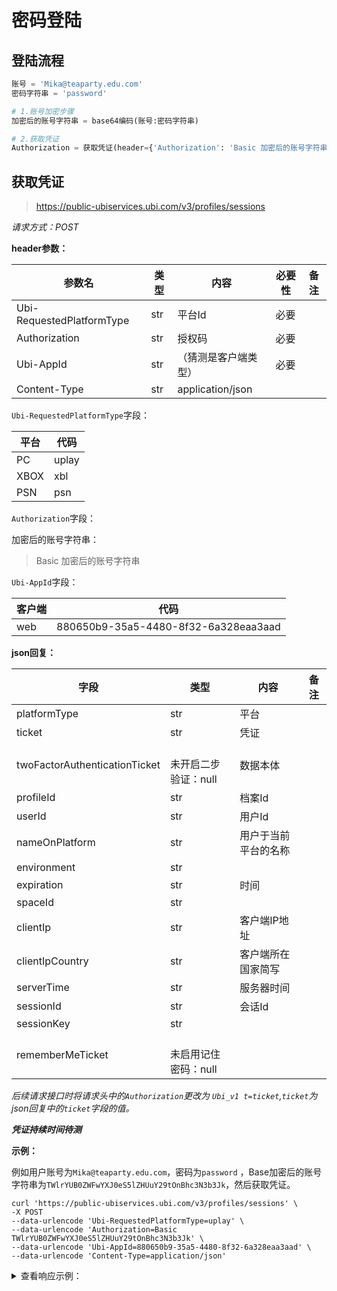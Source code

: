 # 密码登陆

## 登陆流程

```python
账号 = 'Mika@teaparty.edu.com'
密码字符串 = 'password'

# 1.账号加密步骤
加密后的账号字符串 = base64编码(账号:密码字符串)

# 2.获取凭证
Authorization = 获取凭证(header={'Authorization': 'Basic 加密后的账号字符串'})
```

## 获取凭证

> https://public-ubiservices.ubi.com/v3/profiles/sessions

*请求方式：POST*

**header参数：**

| 参数名                       | 类型  | 内容               | 必要性 | 备注 |
|---------------------------|-----|------------------|-----|----|
| Ubi-RequestedPlatformType | str | 平台Id             | 必要  |    |
| Authorization             | str | 授权码              | 必要  |    |
| Ubi-AppId                 | str | （猜测是客户端类型）       | 必要  |    |
| Content-Type              | str | application/json |   |    |

`Ubi-RequestedPlatformType`字段：

| 平台   | 代码    |
|------|-------|
| PC   | uplay |
| XBOX | xbl   |
| PSN  | psn   |

`Authorization`字段：

加密后的账号字符串：

> Basic 加密后的账号字符串

`Ubi-AppId`字段：

| 客户端 | 代码                                   |
|-----|--------------------------------------|
| web | 880650b9-35a5-4480-8f32-6a328eaa3aad |

**json回复：**

| 字段                            | 类型                 | 内容         | 备注 |
|-------------------------------|--------------------|------------|----|
| platformType                  | str                | 平台         |    |
| ticket                        | str                | 凭证         |    |
| twoFactorAuthenticationTicket | <br />未开启二步验证：null | 数据本体       |
| profileId                     | str                | 档案Id       |    |
| userId                        | str                | 用户Id       |    |
| nameOnPlatform                | str                | 用户于当前平台的名称 |    |
| environment                   | str                |            |    |
| expiration                    | str                | 时间         |    |
| spaceId                       | str                |            |    |
| clientIp                      | str                | 客户端IP地址    |
| clientIpCountry               | str                | 客户端所在国家简写  |
| serverTime                    | str                | 服务器时间      |
| sessionId                     | str                | 会话Id       |
| sessionKey                    | str                |            |
| rememberMeTicket              | <br />未启用记住密码：null |            |

*后续请求接口时将请求头中的`Authorization`更改为 `Ubi_v1 t=ticket`,`ticket`为json回复中的`ticket`字段的值。*

***凭证持续时间待测***

**示例：**

例如用户账号为`Mika@teaparty.edu.com`，密码为`password`
，Base加密后的账号字符串为`TWlrYUB0ZWFwYXJ0eS5lZHUuY29tOnBhc3N3b3Jk`，然后获取凭证。

```shell
curl 'https://public-ubiservices.ubi.com/v3/profiles/sessions' \
-X POST
--data-urlencode 'Ubi-RequestedPlatformType=uplay' \
--data-urlencode 'Authorization=Basic TWlrYUB0ZWFwYXJ0eS5lZHUuY29tOnBhc3N3b3Jk' \
--data-urlencode 'Ubi-AppId=880650b9-35a5-4480-8f32-6a328eaa3aad' \
--data-urlencode 'Content-Type=application/json'
```

<details>
<summary>查看响应示例：</summary>

```json
{
    "platformType": "uplay",
    "ticket": "**************************YTMyOGVhYTNhYWQiLAogICJlbnYiOiAiUHJvZCIsCiAgInNpZCI6ICJkZTk0YTkyOC0xOTJlLTRjYTYtOTY5ZC00N2NkN2Y0MzI2MjIiLAogICJ0eXAiOiAiSldFIiwKICAiZW5jIjogIkExMjhDQkMiLAogICJpdiI6ICJBcWhUTjNlUkJxRjNtaFdEUHJ0cTVnIiwKICAiaW50IjogIkhTMjU2IiwKICAia2lkIjogIjE5YzYyZWU4LWYwZjYtNGQxYi04MGIzLTQ1YWY2NGEyNjNiMiIKfQ.kKZV_5G1s4ajfX52FWGrb5gv_qnaXeXctdm_fLjA4F353bIh1Pin_tTfzolTp5G-MmKcHaHk4saW-3Nrw4qNyWoCUaE34UIN3PEgpN022LTpRVHNLpqsv8d133Rt3kh2ElLQn0vRdDcfMevC3CcLQeRtIZxsxr9VxNt_d2oJr6pcNebMiiap_z8GKNi8Vm784xsJ2KKDchA00Y7-5VDfm1E-tE_RcEZzKyrVjH2zB9hIytVp12sPSagXcwjB0Hg9Y8k2E0qzOaGgcSbhQshfZFY1lMIYhGV1bjfLmXnN1FdWnjJwj2rM8SbyyfcZ6NVXGYKpC4GEL1zfVTW_FRiJs6plYCUtEXO_otaVG4bK6d4CtUNZpDDf3Mvcgb-gtSzZyIHIDZJ9ifClFSIVimjw2dhlnzFSmr-KrCTKgXlopyONJNL-PkKGmzLQ8-2w13cewZ-kB2f9AQPj68WoqrdRIpFDdaEXSKSJfKNJiTWjsVRntI6JbVkW1fc9RsaWpPWca3h4fMyqBwtMCd9TSdh7HW5oE3UFtM_WZSNad0mRvstRaHOlPpRiPNEmkATWb7iWi6xc2PU2Tp8yosMOciFJFGp0Z7BP-HjpxtKgRzzqCkD5cgvw0QprvBXC4J28JrlG0tVFTTrr_imBsbKDM1OWxorXReGH1KuyINcpm8zCMtIUO2dNfjLiib-UR1s-o-jjc6dy72HaONFcI-ETuVhtiafkvGLKFSbAzuEf7LTOqJWtY-3BKIUrkzU4ocXN88d_BgYskm5--pkC7kltZ8XdzPbF0IuhQCYp56sAMISLfSfjG96j6KJN55TlJ9KGFtfC6gnUB9SybFHQzDwu7YYM3ZmauTZMODtxRj1WJ0pca1aYiEutjGrljcpLYdt6ZtmQLAlN5AVJER_as5uHfVWtYXXR_I0NziiiJBH1tY9jOicH_x8Q42XarKrkq4xJn5c3ghqV_oB7UnMUVgX1fKAl1HP6NZuc5Xf6KJ4SibBJ5h9k91Kg5cNWrJ3DKHBBAVbwWtssT4LhJWQiQcZ1IYz6NqfJEbGm6NSBvs1gHhPXLMT5auxJWENYolt_Zro9m5byFP-Wex4Tm2ewN9lBGt8-36ryhHJWksG8sY2fDAKhwbSpidf2VP63zsuR3yX7tT3f53VJVjseYZO6Yyzexe3mh2d8pJBrhzUfQdLZwKzefbFIcDSNNyTeg-MhcoZ3F_a2t5t-Zt-9Yvrkr41WJhRccwuVTpWa31RmOwHerUB0HmDIKeqivWclCWYTM8fuaMX9va9JlWfkdEaHak6FW0wBkPOxGJGtUGRiF4lkczKCDB_nVKk5hMh1ky6Pv5a9gcfsPRHrOH_tZ9i3GAciTmsIIFIp20oZ80ZhBWynfauYhRLf-oAeBFXua1OdPSv_qu2IcbC_fDr0gkN43K6jJuc0nZva3gv7s_pWW_zM0TtvcvvmQSAVF9QMdv5rc3qOKzlhzpPJjLGFXvQgkQqGJeIFmkBe14QsQvG-CAomoGZrfHJRVFoo2hLtdQiQcP_M-KEx8qt_nHi4jY2IE0wrYiV928JOGZBmJzNXajlP9M7W28QzHX1IFNXkLJWjWaQ9N05Xn2Lm7CGdHDqej5iLuACJbILn8Xhubm0pTQj1U8hWLo1S_AcqBiqIRzcPc0TLyG1Kidh_DeTIoD3t4Zo-aj2UqO5CFveP9VpeRVtPHlrw1ZmBdR_HX89siwX857rDV8px7SjTPIfKfdit_RvUA-pyS9OIOAx__aD1SdXAGogdRjWVQU_ywyDHLU55q-JANnGeAqShX8DyV2LnbU4dTUwOGcaHLs4SErWzUpXv4AAK8sfaK1rnD8xPz54fh6DbTyGlHiJQQUqKUwH4u-lwCYJA7RNXgzyz1Bnldpc7aanPydY.osGT9mftMpAXRv3tY5RH8kpvtMVq4oPRTLTJYQCr1xw",
    "twoFactorAuthenticationTicket": null,
    "profileId": "********-****-****-****-ecbbc8253184",
    "userId": "********-****-****-****-ecbbc8253184",
    "nameOnPlatform": "Mika",
    "environment": "Prod",
    "expiration": "2023-12-05T18:42:09.1632972Z",
    "spaceId": "3010fe4f-99f9-4cdb-a982-db92274cac01",
    "clientIp": "*.*.*.*",
    "clientIpCountry": "Kivotos",
    "serverTime": "2023-12-05T15:42:09.1808411Z",
    "sessionId": "********-****-****-****-47cd7f432622",
    "sessionKey": "*******************Dm56q2920bf/gZAYaq+YEAxUpPK4r73N9n6B9xyeNlJsA==",
    "rememberMeTicket": null
}

```

</details>